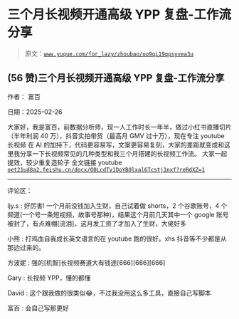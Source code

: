 # 三个月长视频开通高级 YPP 复盘-工作流分享

> 原文：[`www.yuque.com/for_lazy/zhoubao/oo9qi19qpsyvea3u`](https://www.yuque.com/for_lazy/zhoubao/oo9qi19qpsyvea3u)

## (56 赞)三个月长视频开通高级 YPP 复盘-工作流分享

作者： 富百

日期：2025-02-26

大家好，我是富百，前数据分析师，现一人工作时长一年半，做过小红书直播切片（半年利润 40 万），抖音实拍带货（最高月 GMV 过十万），现在专注 youtube 长视频
在 AI 的加持下，代码更容易写，文案更容易复刻，大家的差距就变成和这里我分享一下长视频常见的几种类型和我三个月搭建的长视频工作流。
大家一起提效，较少重复造轮子 全文链接 youtube [`oet21ud8a2.feishu.cn/docx/O0LcdTv1DoYB0lxal6Tcstj1nxf?reRdXZ=1`](https://oet21ud8a2.feishu.cn/docx/O0LcdTv1DoYB0lxal6Tcstj1nxf?reRdXZ=1)

* * *

评论区：

ljy.s : 好厉害!
一个月前没钱加入生财，自己试着做 shorts，2 个谷歌账号，4 个频道(一个号一条短视频，故事号那种)，结果这个月前几天其中一个 google 账号被封了，有点难绷[流泪]，这月发工资了才加入了生财，大佬好多

小熊 : 打鸡血自我成长英文语言的在 youtube 跑的很好。xhs 抖音等不少都是从那边过来的。

方波妮 : 强的[机智]长视频赛道大有钱途[666][666][666]

Gary : 长视频 YPP，懂的都懂

David : 这个跟我做的很类似😂，不过我没用这么多工具，直接自己写脚本

富百 : 会自己写那更好
